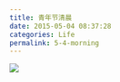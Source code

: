 ```yaml
---
title: 青年节清晨
date: 2015-05-04 08:37:28
categories: Life
permalink: 5-4-morning
---
```


![](http://ww3.sinaimg.cn/mw690/62ed8609gw1errzniojbdj21w01w0hdu.jpg)